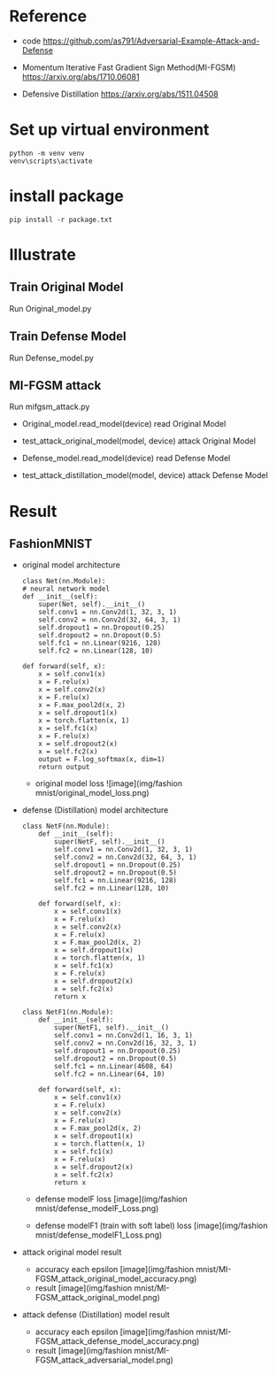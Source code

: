 # Reference
* code 
    https://github.com/as791/Adversarial-Example-Attack-and-Defense

* Momentum Iterative Fast Gradient Sign Method(MI-FGSM)
    https://arxiv.org/abs/1710.06081

* Defensive Distillation 
    https://arxiv.org/abs/1511.04508


# Set up virtual environment
```
python -m venv venv
venv\scripts\activate
```

# install package
```
pip install -r package.txt
```

# Illustrate

## Train Original Model
Run Original_model.py

## Train Defense Model
Run Defense_model.py

## MI-FGSM attack
Run mifgsm_attack.py
* Original_model.read_model(device)
    read Original Model

* test_attack_original_model(model, device)
    attack Original Model

* Defense_model.read_model(device)
    read Defense Model

* test_attack_distillation_model(model, device)
    attack Defense Model


# Result
## FashionMNIST
* original model architecture
    ```
    class Net(nn.Module):
    # neural network model
    def __init__(self):
        super(Net, self).__init__()
        self.conv1 = nn.Conv2d(1, 32, 3, 1)
        self.conv2 = nn.Conv2d(32, 64, 3, 1)
        self.dropout1 = nn.Dropout(0.25)
        self.dropout2 = nn.Dropout(0.5)
        self.fc1 = nn.Linear(9216, 128)
        self.fc2 = nn.Linear(128, 10)

    def forward(self, x):
        x = self.conv1(x)
        x = F.relu(x)
        x = self.conv2(x)
        x = F.relu(x)
        x = F.max_pool2d(x, 2)
        x = self.dropout1(x)
        x = torch.flatten(x, 1)
        x = self.fc1(x)
        x = F.relu(x)
        x = self.dropout2(x)
        x = self.fc2(x)
        output = F.log_softmax(x, dim=1)
        return output
    ```
    * original model loss
        ![image](img/fashion mnist/original_model_loss.png)


* defense (Distillation) model architecture
    ```
    class NetF(nn.Module):
        def __init__(self):
            super(NetF, self).__init__()
            self.conv1 = nn.Conv2d(1, 32, 3, 1)
            self.conv2 = nn.Conv2d(32, 64, 3, 1)
            self.dropout1 = nn.Dropout(0.25)
            self.dropout2 = nn.Dropout(0.5)
            self.fc1 = nn.Linear(9216, 128)
            self.fc2 = nn.Linear(128, 10)

        def forward(self, x):
            x = self.conv1(x)
            x = F.relu(x)
            x = self.conv2(x)
            x = F.relu(x)
            x = F.max_pool2d(x, 2)
            x = self.dropout1(x)
            x = torch.flatten(x, 1)
            x = self.fc1(x)
            x = F.relu(x)
            x = self.dropout2(x)
            x = self.fc2(x)
            return x

    class NetF1(nn.Module):
        def __init__(self):
            super(NetF1, self).__init__()
            self.conv1 = nn.Conv2d(1, 16, 3, 1)
            self.conv2 = nn.Conv2d(16, 32, 3, 1)
            self.dropout1 = nn.Dropout(0.25)
            self.dropout2 = nn.Dropout(0.5)
            self.fc1 = nn.Linear(4608, 64)
            self.fc2 = nn.Linear(64, 10)

        def forward(self, x):
            x = self.conv1(x)
            x = F.relu(x)
            x = self.conv2(x)
            x = F.relu(x)
            x = F.max_pool2d(x, 2)
            x = self.dropout1(x)
            x = torch.flatten(x, 1)
            x = self.fc1(x)
            x = F.relu(x)
            x = self.dropout2(x)
            x = self.fc2(x)
            return x
    ```
    * defense modelF loss
        [image](img/fashion mnist/defense_modelF_Loss.png)

    * defense modelF1 (train with soft label) loss
        [image](img/fashion mnist/defense_modelF1_Loss.png)

* attack original model result
    * accuracy each epsilon
        [image](img/fashion mnist/MI-FGSM_attack_original_model_accuracy.png)
    * result
        [image](img/fashion mnist/MI-FGSM_attack_original_model.png)

* attack defense (Distillation) model result
    * accuracy each epsilon
        [image](img/fashion mnist/MI-FGSM_attack_defense_model_accuracy.png)
    * result
        [image](img/fashion mnist/MI-FGSM_attack_adversarial_model.png)


